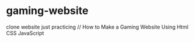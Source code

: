 # gaming-website
clone website just practicing 
// How to Make a Gaming Website Using Html CSS JavaScript
